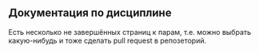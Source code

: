 ## Документация по дисциплине

Есть несколько не завершённых страниц к парам, т.е. можно выбрать какую-нибудь и тоже сделать pull request в репозеторий.